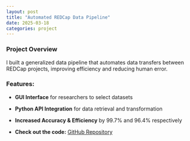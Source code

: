 ```yaml
---
layout: post
title: "Automated REDCap Data Pipeline"
date: 2025-03-18
categories: project
---
```


### Project Overview
I built a generalized data pipeline that automates data transfers between REDCap projects, improving efficiency and reducing human error.

### Features:
- **GUI Interface** for researchers to select datasets
- **Python API Integration** for data retrieval and transformation 
- **Increased Accuracy & Efficiency** by 99.7% and 96.4% respectively

- **Check out the code:** [GitHub Repository](https://github.com/NeallS/redcap-pipeline)
